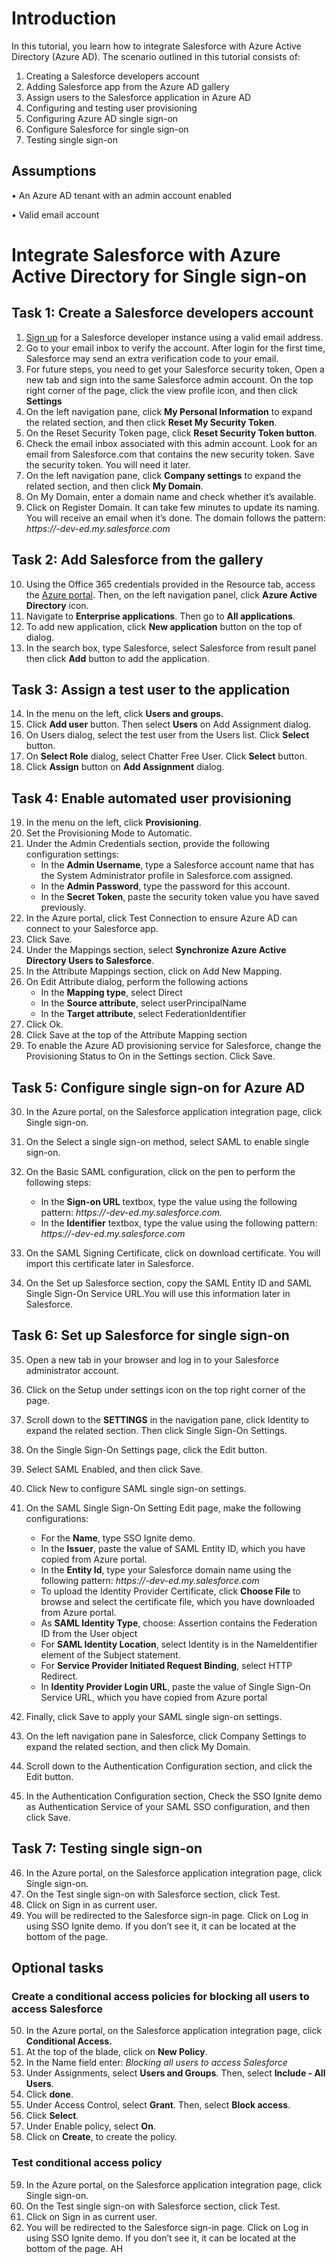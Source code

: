 # Introduction

In this tutorial, you learn how to integrate Salesforce with Azure Active Directory (Azure AD). The scenario outlined in this tutorial consists of:

1.	Creating a Salesforce developers account
2.	Adding Salesforce app from the Azure AD gallery
3.	Assign users to the Salesforce application in Azure AD
4.	Configuring and testing user provisioning
5.	Configuring Azure AD single sign-on
6.	Configure Salesforce for single sign-on
7.	Testing single sign-on

## Assumptions

•	An Azure AD tenant with an admin account enabled

•	Valid email account


# Integrate Salesforce with Azure Active Directory for Single sign-on

## Task 1: Create a Salesforce developers account

1.	[Sign up](https://developer.salesforce.com/signup) for a Salesforce developer instance using a valid email address.
2.	Go to your email inbox to verify the account. After login for the first time, Salesforce may send an extra verification code to your email.
3.	For future steps, you need to get your Salesforce security token, Open a new tab and sign into the same Salesforce admin account. On the top right corner of the page, click the view profile icon, and then click **Settings**
4.	On the left navigation pane, click **My Personal Information** to expand the related section, and then click **Reset My Security Token**.
5.	On the Reset Security Token page, click **Reset Security Token button**.
6.	Check the email inbox associated with this admin account. Look for an email from Salesforce.com that contains the new security token. Save the security token. You will need it later.
7.	On the left navigation pane, click **Company settings** to expand the related section, and then click **My Domain**.
8.	On My Domain, enter a domain name and check whether it’s available.
9.	Click on Register Domain. It can take few minutes to update its naming. You will receive an email when it’s done. The domain follows the pattern: *https://<subdomain>-dev-ed.my.salesforce.com*


## Task 2: Add Salesforce from the gallery

10.	Using the Office 365 credentials provided in the Resource tab, access the [Azure portal](https://portal.azure.com/). Then, on the left navigation panel, click **Azure Active Directory** icon.
11.	Navigate to **Enterprise applications**. Then go to **All applications**.
12.	To add new application, click **New application** button on the top of dialog.
13.	In the search box, type Salesforce, select Salesforce from result panel then click **Add** button to add the application.

## Task 3: Assign a test user to the application

14.	In the menu on the left, click **Users and groups.**
15.	Click **Add user** button. Then select **Users** on Add Assignment dialog.
16.	On Users dialog, select the test user from the Users list. Click **Select** button. 
17.	On **Select Role** dialog, select Chatter Free User. Click **Select** button. 
18.	Click **Assign** button on **Add Assignment** dialog.

## Task 4: Enable automated user provisioning

19.	In the menu on the left, click **Provisioning**.
20.	Set the Provisioning Mode to Automatic.
21.	Under the Admin Credentials section, provide the following configuration settings:	
	- In the **Admin Username**, type a Salesforce account name that has the System Administrator profile in Salesforce.com assigned.
	- In the **Admin Password**, type the password for this account.
	- In the **Secret Token**, paste the security token value you have saved previously. 
22. In the Azure portal, click Test Connection to ensure Azure AD can connect to your Salesforce app.
23.	Click Save. 
24.	Under the Mappings section, select **Synchronize Azure Active Directory Users to Salesforce**.
25.	In the Attribute Mappings section, click on Add New Mapping.
26.	On Edit Attribute dialog, perform the following actions
	- In the **Mapping type**, select Direct
	- In the **Source attribute**, select userPrincipalName
	- In the **Target attribute**, select FederationIdentifier
27.	Click Ok.
28.	Click Save at the top of the Attribute Mapping section
29.	To enable the Azure AD provisioning service for Salesforce, change the Provisioning Status to On in the Settings section. Click Save.


## Task 5: Configure single sign-on for Azure AD

30.	In the Azure portal, on the Salesforce application integration page, click Single sign-on.
31.	On the Select a single sign-on method, select SAML to enable single sign-on.
32.	On the Basic SAML configuration, click on the pen to perform the following steps:
	- In the **Sign-on URL** textbox, type the value using the following pattern:
	*https://<subdomain>-dev-ed.my.salesforce.com.*	
	- In the **Identifier** textbox, type the value using the following pattern:
	*https://<subdomain>-dev-ed.my.salesforce.com*

33.	On the SAML Signing Certificate, click on download certificate. You will import this certificate later in Salesforce.
34.	On the Set up Salesforce section, copy the SAML Entity ID and SAML Single Sign-On Service URL.You will use this information later in Salesforce.

## Task 6: Set up Salesforce for single sign-on

35.	Open a new tab in your browser and log in to your Salesforce administrator account.
36.	Click on the Setup under settings icon on the top right corner of the page.
37.	Scroll down to the **SETTINGS** in the navigation pane, click Identity to expand the related section. Then click Single Sign-On Settings.
38.	On the Single Sign-On Settings page, click the Edit button.
39.	Select SAML Enabled, and then click Save.
40.	Click New to configure SAML single sign-on settings.
41.	On the SAML Single Sign-On Setting Edit page, make the following configurations:
	- For the **Name**, type SSO Ignite demo.
	- In the **Issuer**, paste the value of SAML Entity ID, which you have copied from Azure portal.
	- In the **Entity Id**, type your Salesforce domain name using the following pattern: *https://<subdomain>-dev-ed.my.salesforce.com*
	- To upload the Identity Provider Certificate, click **Choose File** to browse and select the certificate file, which you have downloaded from Azure portal.
	- As **SAML Identity Type**, choose: Assertion contains the Federation ID from the User object
	- For **SAML Identity Location**, select Identity is in the NameIdentifier element of the Subject statement.
	- For **Service Provider Initiated Request Binding**, select HTTP Redirect.
	- In **Identity Provider Login URL**, paste the value of Single Sign-On Service URL, which you have copied from Azure portal
	
42.	Finally, click Save to apply your SAML single sign-on settings.
43.	On the left navigation pane in Salesforce, click Company Settings to expand the related section, and then click My Domain.
44.	Scroll down to the Authentication Configuration section, and click the Edit button.
45.	In the Authentication Configuration section, Check the SSO Ignite demo as Authentication Service of your SAML SSO configuration, and then click Save.

## Task 7: Testing single sign-on

46.	In the Azure portal, on the Salesforce application integration page, click Single sign-on.
47.	On the Test single sign-on with Salesforce section, click Test.
48.	Click on Sign in as current user. 
49.	You will be redirected to the Salesforce sign-in page. Click on Log in using SSO Ignite demo. If you don’t see it, it can be located at the bottom of the page.

## Optional tasks

### Create a conditional access policies for blocking all users to access Salesforce

50. In the Azure portal, on the Salesforce application integration page, click **Conditional Access.**
51. At the top of the blade, click on **New Policy**.
52. In the Name field enter: *Blocking all users to access Salesforce*
53. Under Assignments, select **Users and Groups**. Then, select **Include - All Users**.
54. Click **done**.
55. Under Access Control, select **Grant**. Then, select **Block access**.
56. Click **Select**.
57. Under Enable policy, select **On**.
58. Click on **Create**, to create the policy.

### Test conditional access policy

59. In the Azure portal, on the Salesforce application integration page, click Single sign-on.
47.	On the Test single sign-on with Salesforce section, click Test.
48.	Click on Sign in as current user. 
49.	You will be redirected to the Salesforce sign-in page. Click on Log in using SSO Ignite demo. If you don’t see it, it can be located at the bottom of the page. AH
